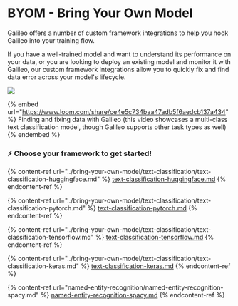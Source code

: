 # BYOM - Bring Your Own Model



Galileo offers a number of custom framework integrations to help you hook Galileo into your training flow.

If you have a well-trained model and want to understand its performance on your data, or you are looking to deploy an existing model and monitor it with Galileo, our custom framework integrations allow you to quickly fix and find data error across your model's lifecycle.

![](<../../.gitbook/assets/Frame 183.png>)

{% embed url="https://www.loom.com/share/ce4e5c734baa47adb5f6aedcb137a434" %}
Finding and fixing data with Galileo (this video showcases a multi-class text classification model, though Galileo supports other task types as well)
{% endembed %}

### ⚡️ Choose your framework to get started!

{% content-ref url="../bring-your-own-model/text-classification/text-classification-huggingface.md" %}
[text-classification-huggingface.md](../bring-your-own-model/text-classification/text-classification-huggingface.md)
{% endcontent-ref %}

{% content-ref url="../bring-your-own-model/text-classification/text-classification-pytorch.md" %}
[text-classification-pytorch.md](../bring-your-own-model/text-classification/text-classification-pytorch.md)
{% endcontent-ref %}

{% content-ref url="../bring-your-own-model/text-classification/text-classification-tensorflow.md" %}
[text-classification-tensorflow.md](../bring-your-own-model/text-classification/text-classification-tensorflow.md)
{% endcontent-ref %}

{% content-ref url="../bring-your-own-model/text-classification/text-classification-keras.md" %}
[text-classification-keras.md](../bring-your-own-model/text-classification/text-classification-keras.md)
{% endcontent-ref %}

{% content-ref url="named-entity-recognition/named-entity-recognition-spacy.md" %}
[named-entity-recognition-spacy.md](named-entity-recognition/named-entity-recognition-spacy.md)
{% endcontent-ref %}

